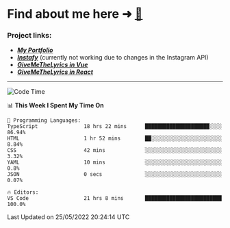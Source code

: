 # Find about me here ➜ [🧑](https://pauabella.dev)

### Project links:
- ***[My Portfolio](https://pauabella.dev)***
- ***[Instafy](https://instafy.me)*** (currently not working due to changes in the Instagram API)
- ***[GiveMeTheLyrics in Vue](https://lyrics.pauabella.dev)***
- ***[GiveMeTheLyrics in React](https://pauabella.dev/GiveMeTheLyrics)***

---
<!--START_SECTION:waka-->
![Code Time](http://img.shields.io/badge/Code%20Time-1%2C092%20hrs%2057%20mins-blue)

📊 **This Week I Spent My Time On** 

```text
💬 Programming Languages: 
TypeScript               18 hrs 22 mins      █████████████████████░░░░   86.94% 
HTML                     1 hr 52 mins        ██░░░░░░░░░░░░░░░░░░░░░░░   8.84% 
CSS                      42 mins             ░░░░░░░░░░░░░░░░░░░░░░░░░   3.32% 
YAML                     10 mins             ░░░░░░░░░░░░░░░░░░░░░░░░░   0.8% 
JSON                     0 secs              ░░░░░░░░░░░░░░░░░░░░░░░░░   0.07%

🔥 Editors: 
VS Code                  21 hrs 8 mins       █████████████████████████   100.0%

```


 Last Updated on 25/05/2022 20:24:14 UTC
<!--END_SECTION:waka-->
